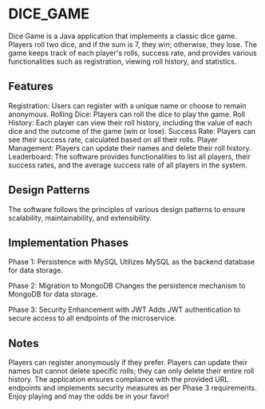 # DICE_GAME

Dice Game is a Java application that implements a classic dice game. Players roll two dice, and if the sum is 7, they win; otherwise, they lose. The game keeps track of each player's rolls, success rate, and provides various functionalities such as registration, viewing roll history, and statistics.

## Features
Registration: Users can register with a unique name or choose to remain anonymous.
Rolling Dice: Players can roll the dice to play the game.
Roll History: Each player can view their roll history, including the value of each dice and the outcome of the game (win or lose).
Success Rate: Players can see their success rate, calculated based on all their rolls.
Player Management: Players can update their names and delete their roll history.
Leaderboard: The software provides functionalities to list all players, their success rates, and the average success rate of all players in the system.

## Design Patterns
The software follows the principles of various design patterns to ensure scalability, maintainability, and extensibility.


## Implementation Phases
Phase 1: Persistence with MySQL
Utilizes MySQL as the backend database for data storage.

Phase 2: Migration to MongoDB
Changes the persistence mechanism to MongoDB for data storage.

Phase 3: Security Enhancement with JWT
Adds JWT authentication to secure access to all endpoints of the microservice.

## Notes
Players can register anonymously if they prefer.
Players can update their names but cannot delete specific rolls; they can only delete their entire roll history.
The application ensures compliance with the provided URL endpoints and implements security measures as per Phase 3 requirements.
Enjoy playing and may the odds be in your favor!
